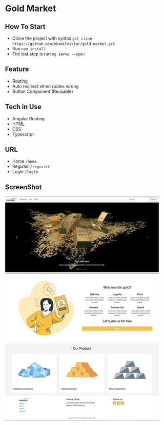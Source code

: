 # Gold Market
## How To Start
- Clone the project with syntax 
`git clone https://github.com/mkamilmistar/gold-market.git`
- Run 
`npm install`
- The last step is run 
`ng serve --open`

## Feature
* Routing
* Auto redirect when routes wrong
* Button Component (Reusable)

## Tech in Use
* Angular Routing
* HTML
* CSS
* Typescript

## URL
* Home
`/home`
* Register
`/register`
* Login
`/login`

## ScreenShot

<p align="center">
    <img src ="documentation/home/1.png" width="600px">
    <img src ="documentation/home/2.png" width="600px">
    <img src ="documentation/home/3.png" width="600px">
</p>